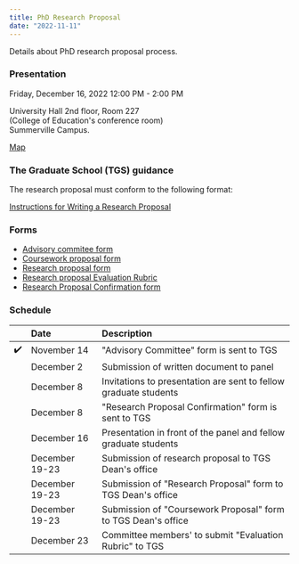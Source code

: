 ```yaml
---
title: PhD Research Proposal
date: "2022-11-11"
---
```


Details about PhD research proposal process.

### Presentation

Friday, December 16, 2022 12:00 PM - 2:00 PM

University Hall 2nd floor, Room 227  
(College of Education's conference room)  
Summerville Campus.

<a href="https://map.concept3d.com/?id=824#!m/268018"
target='blank'>Map</a>

### The Graduate School (TGS) guidance

The research proposal must conform to the following format:

[Instructions for Writing a Research Proposal](https://www.augusta.edu/gradschool/documents/writingaresearchproposal.pdf)

### Forms

- [Advisory commitee form](https://www.augusta.edu/gradschool/documents/advisory-committee-phd.pdf)
- [Coursework proposal form](https://www.augusta.edu/gradschool/documents/coursework_proposal-phd.pdf)
- [Research proposal form](https://www.augusta.edu/gradschool/documents/research-proposal-form-phd.pdf)
- [Research proposal Evaluation Rubric](https://www.augusta.edu/gradschool/documents/2018-research-proposal-rubric.pdf)
- [Research Proposal Confirmation form](https://www.augusta.edu/gradschool/documents/research_proposal_confirmation_form.docx)

### Schedule

|     | Date           | Description                                                      |
|-----|:---------------|:-----------------------------------------------------------------|
| ✔️  | November 14    | "Advisory Committee" form is sent to TGS                         |
|     | December 2     | Submission of written document to panel                          |
|     | December 8     | Invitations to presentation are sent to fellow graduate students |
|     | December 8     | "Research Proposal Confirmation" form is sent to TGS             |
|     | December 16    | Presentation in front of the panel and fellow graduate students  |
|     | December 19-23 | Submission of research proposal to TGS Dean's office             |
|     | December 19-23 | Submission of "Research Proposal" form to TGS Dean's office      |
|     | December 19-23 | Submission of "Coursework Proposal" form to TGS Dean's office    |
|     | December 23    | Committee members' to submit "Evaluation Rubric" to TGS          | 
